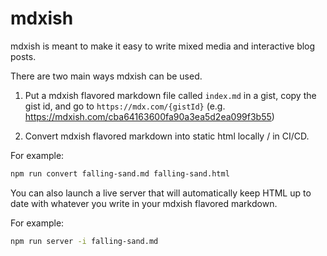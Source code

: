 # mdxish

mdxish is meant to make it easy to write mixed media and interactive blog posts.

There are two main ways mdxish can be used.

1. Put a mdxish flavored markdown file called `index.md` in a gist, copy the gist id, and go to `https://mdx.com/{gistId}` (e.g. https://mdxish.com/cba64163600fa90a3ea5d2ea099f3b55)

2. Convert mdxish flavored markdown into static html locally / in CI/CD.

For example:

```bash
npm run convert falling-sand.md falling-sand.html
```

You can also launch a live server that will automatically keep HTML up to date with whatever you write in your mdxish flavored markdown.

For example:

```bash
npm run server -i falling-sand.md
```